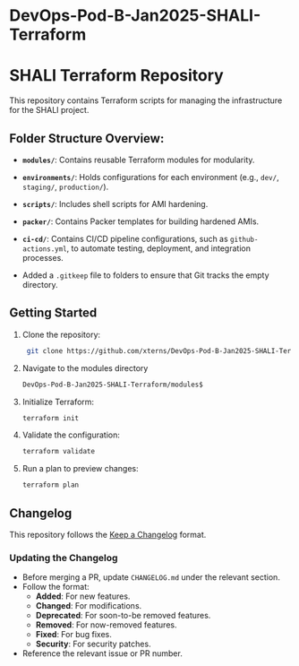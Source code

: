 # DevOps-Pod-B-Jan2025-SHALI-Terraform

# SHALI Terraform Repository

This repository contains Terraform scripts for managing the infrastructure for the SHALI project.

## Folder Structure Overview:

- **`modules/`**: Contains reusable Terraform modules for modularity.
- **`environments/`**: Holds configurations for each environment (e.g., `dev/`, `staging/`, `production/`).
- **`scripts/`**: Includes shell scripts for AMI hardening.
- **`packer/`**: Contains Packer templates for building hardened AMIs.
- **`ci-cd/`**: Contains CI/CD pipeline configurations, such as `github-actions.yml`, to automate testing, deployment, and integration processes.

- Added a `.gitkeep` file to folders to ensure that Git tracks the empty directory.

## Getting Started
1. Clone the repository:
   ```bash
    git clone https://github.com/xterns/DevOps-Pod-B-Jan2025-SHALI-Terraform.git

2. Navigate to the modules directory
    ```bash
    DevOps-Pod-B-Jan2025-SHALI-Terraform/modules$

3. Initialize Terraform:
    ```bash
    terraform init

4. Validate the configuration:
    ```bash
    terraform validate

5. Run a plan to preview changes:
    ```bash
    terraform plan

## Changelog

This repository follows the [Keep a Changelog](https://keepachangelog.com/en/1.0.0/) format.

### Updating the Changelog

- Before merging a PR, update `CHANGELOG.md` under the relevant section.
- Follow the format:
  - **Added**: For new features.
  - **Changed**: For modifications.
  - **Deprecated**: For soon-to-be removed features.
  - **Removed**: For now-removed features.
  - **Fixed**: For bug fixes.
  - **Security**: For security patches.
- Reference the relevant issue or PR number.

